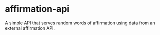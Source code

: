 # affirmation-api
A simple API that serves random words of affirmation using data from an external affirmation API.
